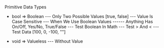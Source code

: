 Primitive Data Types

  - bool => Boolean
  --- Only Two Possible Values [true, false]
  --- Value Is Case Sensitive
  --- When We Use Boolean Values
  ------ Anything Has On/Off, Yes/No, True/False
  --- Test Boolean In Math
  --- Test > And <
  --- Test Data [100, 0, -100, ""]

  - void => Valueless
  --- Without Value
